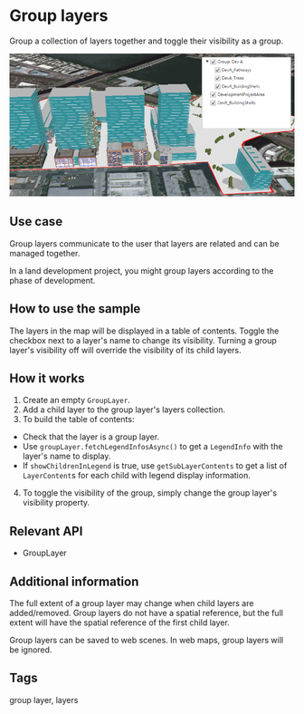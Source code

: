 # Group layers

Group a collection of layers together and toggle their visibility as a group.

![Image of group layers](GroupLayers.png)

## Use case

Group layers communicate to the user that layers are related and can be managed together.

In a land development project, you might group layers according to the phase of development.

## How to use the sample

The layers in the map will be displayed in a table of contents. Toggle the checkbox next to a layer's name to change its visibility. Turning a group layer's visibility off will override the visibility of its child layers.

## How it works

1. Create an empty `GroupLayer`.
2. Add a child layer to the group layer's layers collection.
3. To build the table of contents:
  - Check that the layer is a group layer.
  - Use `groupLayer.fetchLegendInfosAsync()` to get a `LegendInfo` with the layer's name to display.
  - If `showChildrenInLegend` is true, use `getSubLayerContents` to get a list of `LayerContent`s for each child with legend display information.
4. To toggle the visibility of the group, simply change the group layer's visibility property.

## Relevant API

* GroupLayer

## Additional information

The full extent of a group layer may change when child layers are added/removed. Group layers do not have a spatial reference, but the full extent will have the spatial reference of the first child layer.

Group layers can be saved to web scenes. In web maps, group layers will be ignored.

## Tags

group layer, layers
